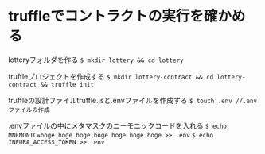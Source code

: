 # truffleでコントラクトの実行を確かめる

lotteryフォルダを作る
`$ mkdir lottery && cd lottery`

truffleプロジェクトを作成する
`$ mkdir lottery-contract && cd lottery-contract && truffle init`

truffleの設計ファイルtruffle.jsと.envファイルを作成する
`$ touch .env //.envファイルの作成`

.envファイルの中にメタマスクのニーモニックコードを入れる
`$ echo MNEMONIC=hoge hoge hoge hoge hoge hoge hoge >> .env`
`$ echo INFURA_ACCESS_TOKEN >> .env`